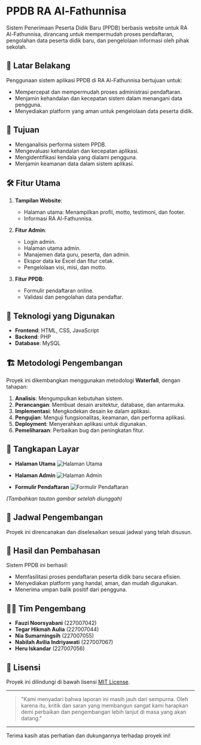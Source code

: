 # PPDB RA Al-Fathunnisa

Sistem Penerimaan Peserta Didik Baru (PPDB) berbasis website untuk RA Al-Fathunnisa, dirancang untuk mempermudah proses pendaftaran, pengolahan data peserta didik baru, dan pengelolaan informasi oleh pihak sekolah.

## 📜 Latar Belakang
Penggunaan sistem aplikasi PPDB di RA Al-Fathunnisa bertujuan untuk:
- Mempercepat dan mempermudah proses administrasi pendaftaran.
- Menjamin kehandalan dan kecepatan sistem dalam menangani data pengguna.
- Menyediakan platform yang aman untuk pengelolaan data peserta didik.

## 🎯 Tujuan
- Menganalisis performa sistem PPDB.
- Mengevaluasi kehandalan dan kecepatan aplikasi.
- Mengidentifikasi kendala yang dialami pengguna.
- Menjamin keamanan data dalam sistem aplikasi.

## 🛠️ Fitur Utama
1. **Tampilan Website**:
   - Halaman utama: Menampilkan profil, motto, testimoni, dan footer.
   - Informasi RA Al-Fathunnisa.

2. **Fitur Admin**:
   - Login admin.
   - Halaman utama admin.
   - Manajemen data guru, peserta, dan admin.
   - Ekspor data ke Excel dan fitur cetak.
   - Pengelolaan visi, misi, dan motto.

3. **Fitur PPDB**:
   - Formulir pendaftaran online.
   - Validasi dan pengolahan data pendaftar.

## 🔧 Teknologi yang Digunakan
- **Frontend**: HTML, CSS, JavaScript
- **Backend**: PHP
- **Database**: MySQL

## 🏗️ Metodologi Pengembangan
Proyek ini dikembangkan menggunakan metodologi **Waterfall**, dengan tahapan:
1. **Analisis**: Mengumpulkan kebutuhan sistem.
2. **Perancangan**: Membuat desain arsitektur, database, dan antarmuka.
3. **Implementasi**: Mengkodekan desain ke dalam aplikasi.
4. **Pengujian**: Menguji fungsionalitas, keamanan, dan performa aplikasi.
5. **Deployment**: Menyerahkan aplikasi untuk digunakan.
6. **Pemeliharaan**: Perbaikan bug dan peningkatan fitur.

## 📸 Tangkapan Layar
- **Halaman Utama**
  ![Halaman Utama](#)

- **Halaman Admin**
  ![Halaman Admin](#)

- **Formulir Pendaftaran**
  ![Formulir Pendaftaran](#)

*(Tambahkan tautan gambar setelah diunggah)*

## 📅 Jadwal Pengembangan
Proyek ini direncanakan dan diselesaikan sesuai jadwal yang telah disusun.

## 🚀 Hasil dan Pembahasan
Sistem PPDB ini berhasil:
- Memfasilitasi proses pendaftaran peserta didik baru secara efisien.
- Menyediakan platform yang handal, aman, dan mudah digunakan.
- Menerima umpan balik positif dari pengguna.

## 🧑‍💻 Tim Pengembang
- **Fauzi Noorsyabani** (227007042)
- **Tegar Hikmah Aulia** (227007044)
- **Nia Sumarningsih** (227007055)
- **Nabilah Avilia Indriyawati** (227007067)
- **Heru Iskandar** (227007056)

## 📜 Lisensi
Proyek ini dilindungi di bawah lisensi [MIT License](LICENSE).

---

> "Kami menyadari bahwa laporan ini masih jauh dari sempurna. Oleh karena itu, kritik dan saran yang membangun sangat kami harapkan demi perbaikan dan pengembangan lebih lanjut di masa yang akan datang."

---

Terima kasih atas perhatian dan dukungannya terhadap proyek ini!
